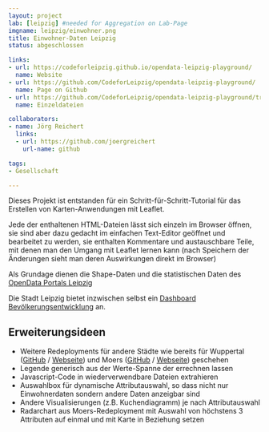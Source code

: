 ```yaml
---
layout: project
lab: [leipzig] #needed for Aggregation on Lab-Page
imgname: leipzig/einwohner.png
title: Einwohner-Daten Leipzig
status: abgeschlossen

links:
- url: https://codeforleipzig.github.io/opendata-leipzig-playground/
  name: Website
- url: https://github.com/CodeforLeipzig/opendata-leipzig-playground/
  name: Page on Github
- url: https://github.com/CodeforLeipzig/opendata-leipzig-playground/tree/master/docs
  name: Einzeldateien

collaborators:
- name: Jörg Reichert
  links:
  - url: https://github.com/joergreichert
    url-name: github

tags:
- Gesellschaft

---
```


Dieses Projekt ist entstanden für ein Schritt-für-Schritt-Tutorial für das Erstellen von Karten-Anwendungen mit Leaflet.


Jede der enthaltenen HTML-Dateien lässt sich einzeln im Browser öffnen, sie sind aber dazu gedacht im einfachen Text-Editor geöffnet und bearbeitet zu werden, sie enthalten Kommentare und austauschbare Teile, mit denen man den Umgang mit Leaflet lernen kann (nach Speichern der Änderungen sieht man deren Auswirkungen direkt im Browser)

Als Grundage dienen die Shape-Daten und die statistischen Daten des [OpenData Portals Leipzig](http://opendata.leipzig.de)

Die Stadt Leipzig bietet inzwischen selbst ein [Dashboard Bevölkerungsentwicklung](https://www.leipzig.de/buergerservice-und-verwaltung/unsere-stadt/statistik-und-zahlen/einwohner-und-bevoelkerungsentwicklung/) an.

## Erweiterungsideen
 * Weitere Redeployments für andere Städte wie bereits für Wuppertal ([GitHub](https://github.com/joergreichert/GeohackDesGutenLebens) / [Webseite](https://joergreichert.github.io/GeohackDesGutenLebens/)) und Moers ([GitHub](https://github.com/joergreichert/hackday-moers-2019) / [Webseite](https://joergreichert.github.io/hackday-moers-2019/)) geschehen
 * Legende generisch aus der Werte-Spanne der errechnen lassen
 * Javascript-Code in wiederverwendbare Dateien extrahieren
 * Auswahlbox für dynamische Attributauswahl, so dass nicht nur Einwohnerdaten sondern andere Daten anzeigbar sind
 * Andere Visualisierungen (z.B. Kuchendiagramm) je nach Attributauswahl
 * Radarchart aus Moers-Redeployment mit Auswahl von höchstens 3 Attributen auf einmal und mit Karte in Beziehung setzen
